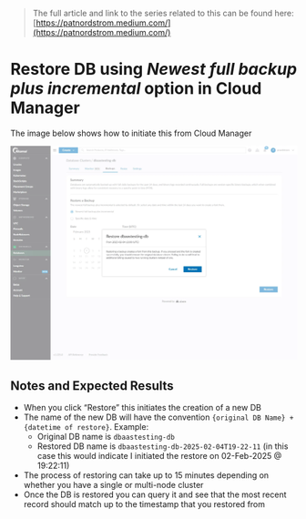 
> The full article and link to the series related to this can be found here:  [https://patnordstrom.medium.com/](https://patnordstrom.medium.com/)
> 

# Restore DB using *Newest full backup plus incremental* option in Cloud Manager

The image below shows how to initiate this from Cloud Manager

![img/restore-latest-incremental-ui-1.png](img/restore-latest-incremental-ui-1.png)

## Notes and Expected Results

- When you click “Restore” this initiates the creation of a new DB
- The name of the new DB will have the convention `{original DB Name} + {datetime of restore}`.  Example:
    - Original DB name is `dbaastesting-db`
    - Restored DB name is `dbaastesting-db-2025-02-04T19-22-11` (in this case this would indicate I initiated the restore on 02-Feb-2025 @ 19:22:11)
- The process of restoring can take up to 15 minutes depending on whether you have a single or multi-node cluster
- Once the DB is restored you can query it and see that the most recent record should match up to the timestamp that you restored from